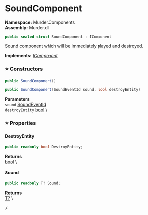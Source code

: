 # SoundComponent

**Namespace:** Murder.Components \
**Assembly:** Murder.dll

```csharp
public sealed struct SoundComponent : IComponent
```

Sound component which will be immediately played and destroyed.

**Implements:** _[IComponent](../../Bang/Components/IComponent.html)_

### ⭐ Constructors
```csharp
public SoundComponent()
```

```csharp
public SoundComponent(SoundEventId sound, bool destroyEntity)
```

**Parameters** \
`sound` [SoundEventId](../../Murder/Core/Sounds/SoundEventId.html) \
`destroyEntity` [bool](https://learn.microsoft.com/en-us/dotnet/api/System.Boolean?view=net-7.0) \

### ⭐ Properties
#### DestroyEntity
```csharp
public readonly bool DestroyEntity;
```

**Returns** \
[bool](https://learn.microsoft.com/en-us/dotnet/api/System.Boolean?view=net-7.0) \
#### Sound
```csharp
public readonly T? Sound;
```

**Returns** \
[T?](https://learn.microsoft.com/en-us/dotnet/api/System.Nullable-1?view=net-7.0) \


⚡